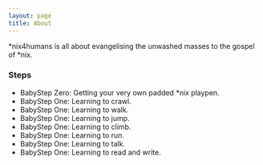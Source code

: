 ```yaml
---
layout: page
title: About
---
```


*nix4humans is all about evangelising the unwashed masses to the gospel of *nix.

### Steps

- BabyStep Zero: Getting your very own padded *nix playpen.
- BabyStep One: Learning to crawl.
- BabyStep One: Learning to walk.
- BabyStep One: Learning to jump.
- BabyStep One: Learning to climb.
- BabyStep One: Learning to run.
- BabyStep One: Learning to talk.
- BabyStep One: Learning to read and write.
